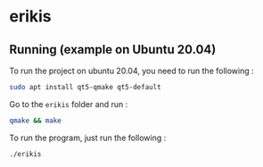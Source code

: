 # erikis

## Running (example on Ubuntu 20.04)

To run the project on ubuntu 20.04, you need to run the following :
``` bash
sudo apt install qt5-qmake qt5-default
```
Go to the `erikis` folder and run :
``` bash
qmake && make
```
To run the program, just run the following :
``` bash
./erikis
```
